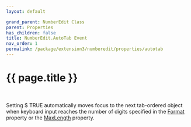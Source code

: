 ```yaml
---
layout: default

grand_parent: NumberEdit Class
parent: Properties
has_children: false
title: NumberEdit.AutoTab Event
nav_order: 1
permalink: /package/extension3/numberedit/properties/autotab
---
```

# {{ page.title }}
<br>

Setting $ TRUE automatically moves focus to the next tab-ordered object when keyboard input reaches the number of digits specified in the <a href="/package/extension3/numberedit/properties/format">Format</a> property or the <a href="/package/extension3/maxlength/properties/format">MaxLength</a> property.